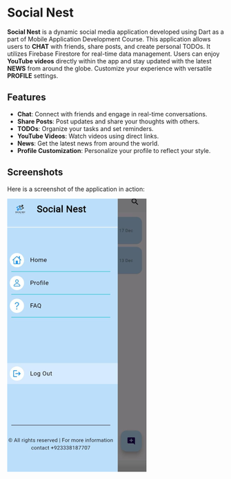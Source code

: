 # Social Nest

**Social Nest** is a dynamic social media application developed using Dart as a part of Mobile Application Development Course. This application allows users to **CHAT** with friends, share posts, and create personal TODOs. It utilizes Firebase Firestore for real-time data management. Users can enjoy **YouTube videos** directly within the app and stay updated with the latest **NEWS** from around the globe. Customize your experience with versatile **PROFILE** settings.

## Features

- **Chat**: Connect with friends and engage in real-time conversations.
- **Share Posts**: Post updates and share your thoughts with others.
- **TODOs**: Organize your tasks and set reminders.
- **YouTube Videos**: Watch videos using direct links.
- **News**: Get the latest news from around the world.
- **Profile Customization**: Personalize your profile to reflect your style.

## Screenshots

Here is a screenshot of the application in action:

![Demo](images/demo1.PNG)
